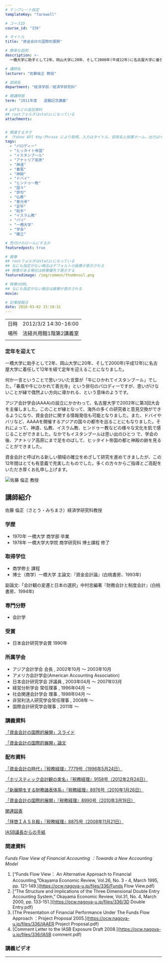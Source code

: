 ```yaml
---
# テンプレート指定
templateKey: "farewell"

# コースID
course_id: "336"

# タイトル
title: "資金会計の国際的展開"

# 簡単な説明
description: >-
  一橋大学に助手として2年、岡山大学に20年、そして2000年(平成12年)に名古屋大学に着任して12年を経て定年を迎えることになりました。 何か一言ということで思いついた言葉が「牛にひかれてイスタンブール」でした。「春風や牛にひかれて善光寺」という俳句のパロディーですが、思いがけないことが縁で偶然よい方向に導かれる、という意味のようです。 アジア会計学会(AAAA)の設立にかかわって、 ....

# 講師名
lecturer: "佐藤倫正 教授"

# 部局名
department: "経済学部／経済学研究科"

# 開講時限
term: "2011年度	退職記念講義"

# pdfなどの追加資料
## rootフォルダはstaticになっている
attachments:


# 関連するタグ
# （Yahoo API Key-Phrase により取得。入力はタイトル、部局名と授業ホーム、出力はキーフレーズ（tags））
tags:
  - "パロディー"
  - "ヒッタイト帝国"
  - "イスタンブール"
  - "アナトリア高原"
  - "神道"
  - "春風"
  - "神殿"
  - "ドバイ"
  - "ヒンドゥー教"
  - "国々"
  - "俳句"
  - "仏教"
  - "善光寺"
  - "定年"
  - "助手"
  - "イスラム教"
  - "バリ"
  - "一橋大学"
  - "学会"
  - "確立"

# 色付けのロールにするか
featuredpost: true

# 画像
## rootフォルダはstaticになっている
## なにも指定がない場合はデフォルトの画像が表示される
## 映像がある場合は映像優先で表示する
featuredimage: /img/common/thumbnail.png

# 映像のURL
## なにも指定がない場合は画像が表示される
movie: 

# 記事投稿日
date: 2016-03-02 15:10:31
---
```


|   |   |
|---|---|
| 日時 | 2012/3/2  14:30-16:00 |
| 場所 | 法経共用館1階第2講義室 |
|   |   |


### 定年を迎えて 

一橋大学に助手として2年、岡山大学に20年、そして2000年(平成12年)に名古屋大学に着任して12年を経て定年を迎えることになりました。 

何か一言ということで思いついた言葉が「牛にひかれてイスタンブール」でした。「春風や牛にひかれて善光寺」という俳句のパロディーですが、思いがけないことが縁で偶然よい方向に導かれる、という意味のようです。 

アジア会計学会(AAAA)の設立にかかわって、名古屋大学で2002年に第3回大会を主催しました。このことが縁となって、海外の多くの研究者と意見交換ができるようになり、資金会計に関する情報発信も可能となりました。また、ドバイやバリなど、AAAAを開催するアジアの国々の都市を巡ることにもなりました。それによって、神道、仏教、イスラム教、ヒンドゥー教などの様々な文化を肌で感じることができました。なかでもイスタンブールは思い出のひとつ で、学会の後、アナトリア高原にまで足をのばして、ヒッタイト帝国の都と神殿の跡を見ることができました。 

資金会計と呼ばれる新しい領域の確立をめざして研究を進めてきましたが、この12年間はとても有意義で充実したものでした。多くの方々からご指導とご高配をいただき厚くお礼申し上げます。


![佐藤 倫正 教授](https://ocw.nagoya-u.jp/files/336/s_sato.jpg)  

## 講師紹介

佐藤 倫正（さとう・みちまさ）経済学研究科教授 

### 学歴

  * 1970年 一橋大学 商学部 卒業
  * 1978年 一橋大学大学院 商学研究科 博士課程 修了

### 取得学位

  * 商学修士 課程
  * 博士（商学）一橋大学 主論文:『資金会計論』(白桃書房、1993年)
  
副論文:「会計観の変遷と日本の選択」中村忠編著『財務会計と制度会計』(白桃書房、1994年)  


### 専門分野

  * 会計学

### 受賞

  * 日本会計研究学会賞 1990年

### 所属学会

  * アジア会計学会 会長 , 2002年10月 〜 2003年10月
  * アメリカ会計学会(American Accounting Association)
  * 日本会計研究学会 評議員 , 2003年04月 〜 2007年03月
  * 経営分析学会 常任理事 , 1996年04月 〜
  * 社会関連会計学会 理事 , 1998年04月 〜
  * 非営利法人研究学会常任理事 , 2008年 〜
  * 国際会計研究学会理事 , 2011年 〜


### 講義資料

[「資金会計の国際的展開」スライド](https://ocw.nagoya-u.jp/files/336/H23michimasa-sato_materials_kai.pdf)  

[「資金会計の国際的展開」論文](https://ocw.nagoya-u.jp/files/336/ronbun_sato_michimasa.pdf)  

### 配布資料

[「資金会計の時代」『税務経理』7779号（1996年5月24日）](https://ocw.nagoya-u.jp/files/336/[1]H23michimasa-sato.pdf)  

[「ホリスティック会計観の実名」『税務経理』9158号（2012年2月24日）](https://ocw.nagoya-u.jp/files/336/[2]H23michimasa-sato.pdf)  

[「新展開をする財務諸表体系」『税務経理』8976号（2010年1月26日）](https://ocw.nagoya-u.jp/files/336/[3]H23michimasa-sato.pdf)  

[「資金会計の国際的展開」『税務経理』8990号（2010年3月19日）](https://ocw.nagoya-u.jp/files/336/[4]H23michimasa-sato.pdf)  

[関連図表](https://ocw.nagoya-u.jp/files/336/[5]H23michimasa-sato.pdf)  

[「拝啓ＩＡＳＢ殿」『税務経理』8875号（2008年11月21日）](https://ocw.nagoya-u.jp/files/336/[6]H23michimasa-sato.pdf)  

[IASB議長からの手紙](https://ocw.nagoya-u.jp/files/336/[7]H23michimasa-sato.pdf)  

### 関連資料

<cite>Funds Flow View of Financial Accounting ：Towards a New Accounting Model</cite>

  1. [“Funds Flow View： An Alternative Approach to Financial Accounting,”Okayama Economic Review, Vol.26, No. 3・4, March 1995, pp. 121-149.](https://ocw.nagoya-u.jp/files/336/Funds Flow View.pdf)  
  2. [“The Structure and Implications of the Three Dimensional Double Entry Accounting System,” Okayama Economic Review, Vol.31, No. 4, March 2000, pp. 133-151.](https://ocw.nagoya-u.jp/files/336/3D Double Entry.pdf)  
  3. [The Presentation of Financial Performance Under The Funds Flow Approach ：Project Proposal 2005.](https://ocw.nagoya-u.jp/files/336/IAAER Project Proposal.pdf)  
  4. [Comment Letter to the IASB Exposure Draft 2008.](https://ocw.nagoya-u.jp/files/336/IASB comment.pdf)  

### 講義ビデオ




-----